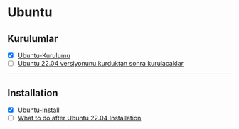 # Ubuntu

## Kurulumlar
- [x] [Ubuntu-Kurulumu](./kurulumlar/ubuntu-kurulumu.md)
- [ ] [Ubuntu 22.04 versiyonunu kurduktan sonra kurulacaklar](./kurulumlar/ubuntudan-sonra-kurulacaklar.md)

----



## Installation
- [x] [Ubuntu-Install](./Installation/Install-Ubuntu.md)
- [ ] [What to do after Ubuntu 22.04 Installation](./Installation/after-install-ubuntu.md)
